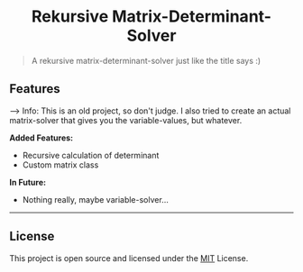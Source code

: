 <h1 align="center">
  Rekursive Matrix-Determinant-Solver
</h1>

> A rekursive matrix-determinant-solver just like the title says :)

## Features

--> Info: This is an old project, so don't judge. I also tried to create an actual matrix-solver that gives you the variable-values, but whatever.

**Added Features:**
- Recursive calculation of determinant
- Custom matrix class

**In Future:**
- Nothing really, maybe variable-solver...

---

## License

This project is open source and licensed under the [MIT](/LICENSE) License.
